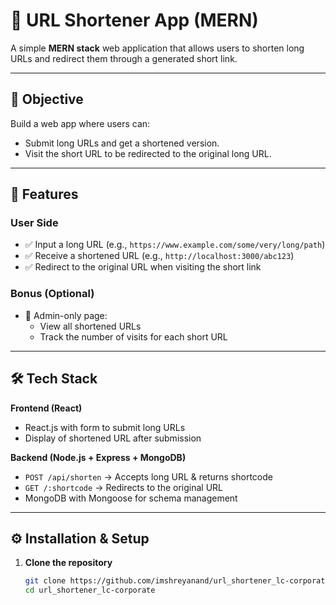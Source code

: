 # 🔗 URL Shortener App (MERN)

A simple **MERN stack** web application that allows users to shorten long URLs and redirect them through a generated short link.

---

## 📌 Objective

Build a web app where users can:

- Submit long URLs and get a shortened version.
- Visit the short URL to be redirected to the original long URL.

---

## 🚀 Features

### User Side

- ✅ Input a long URL (e.g., `https://www.example.com/some/very/long/path`)
- ✅ Receive a shortened URL (e.g., `http://localhost:3000/abc123`)
- ✅ Redirect to the original URL when visiting the short link

### Bonus (Optional)

- 🔐 Admin-only page:
  - View all shortened URLs
  - Track the number of visits for each short URL

---

## 🛠️ Tech Stack

**Frontend (React)**

- React.js with form to submit long URLs
- Display of shortened URL after submission

**Backend (Node.js + Express + MongoDB)**

- `POST /api/shorten` → Accepts long URL & returns shortcode
- `GET /:shortcode` → Redirects to the original URL
- MongoDB with Mongoose for schema management

---

## ⚙️ Installation & Setup

1. **Clone the repository**
   ```bash
   git clone https://github.com/imshreyanand/url_shortener_lc-corporate.git
   cd url_shortener_lc-corporate
   ```
